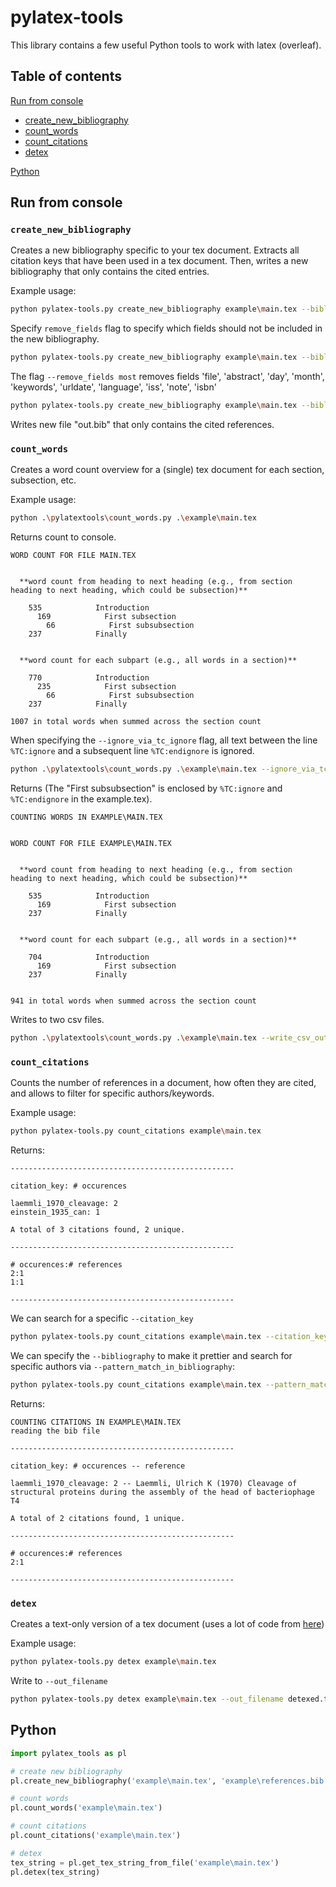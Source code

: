 # pylatex-tools

This library contains a few useful Python tools to work with latex (overleaf).

## Table of contents

[Run from console](#run_from_console)
 - [create_new_bibliography](#create_new_bibliography)
 - [count_words](#count_words)
 - [count_citations](#count_citations)
 - [detex](#detex)

[Python](#python)

## <a name="run_from_console"></a> Run from console

### <a name="create_new_bibliography"></a> `create_new_bibliography`

Creates a new bibliography specific to your tex document. Extracts all citation keys that have been used in a tex document. Then, writes a new bibliography that only contains the cited entries.

Example usage:

```bash
python pylatex-tools.py create_new_bibliography example\main.tex --bibliography example\references.bib --out_filename out.bib
```

Specify `remove_fields` flag to specify which fields should not be included in the new bibliography.
```bash
python pylatex-tools.py create_new_bibliography example\main.tex --bibliography example\references.bib --out_filename out.bib --remove_fields file abstract note
```

The flag `--remove_fields most` removes fields 'file', 'abstract', 'day', 'month', 'keywords', 'urldate', 'language', 'iss', 'note', 'isbn'
```bash
python pylatex-tools.py create_new_bibliography example\main.tex --bibliography example\references.bib --out_filename out.bib --remove_fields most
```

Writes new file "out.bib" that only contains the cited references.


### <a name="count_words"></a> `count_words`

Creates a word count overview for a (single) tex document for each section, subsection, etc.

Example usage:
```bash
python .\pylatextools\count_words.py .\example\main.tex
```

Returns count to console.
```
WORD COUNT FOR FILE MAIN.TEX


  **word count from heading to next heading (e.g., from section heading to next heading, which could be subsection)**

    535            Introduction
      169            First subsection
        66            First subsubsection
    237            Finally


  **word count for each subpart (e.g., all words in a section)**

    770            Introduction
      235            First subsection
        66            First subsubsection
    237            Finally

1007 in total words when summed across the section count
```

When specifying the `--ignore_via_tc_ignore` flag, all text between the line `%TC:ignore` and a subsequent line `%TC:endignore` is ignored.

```bash
python .\pylatextools\count_words.py .\example\main.tex --ignore_via_tc_ignore
```
Returns (The "First subsubsection" is enclosed by `%TC:ignore` and `%TC:endignore` in the example.tex).

```
COUNTING WORDS IN EXAMPLE\MAIN.TEX


WORD COUNT FOR FILE EXAMPLE\MAIN.TEX


  **word count from heading to next heading (e.g., from section heading to next heading, which could be subsection)**

    535            Introduction
      169            First subsection
    237            Finally


  **word count for each subpart (e.g., all words in a section)**

    704            Introduction
      169            First subsection
    237            Finally


941 in total words when summed across the section count
```

 Writes to two csv files.
 ```bash
python .\pylatextools\count_words.py .\example\main.tex --write_csv_output
```
 

### <a name="count_citations"></a> `count_citations`

Counts the number of references in a document, how often they are cited, and allows to filter for specific authors/keywords.

Example usage:
```bash
python pylatex-tools.py count_citations example\main.tex
```

Returns:
```
--------------------------------------------------

citation_key: # occurences

laemmli_1970_cleavage: 2
einstein_1935_can: 1

A total of 3 citations found, 2 unique.

--------------------------------------------------

# occurences:# references
2:1
1:1

--------------------------------------------------
```

We can search for a specific `--citation_key`

```bash
python pylatex-tools.py count_citations example\main.tex --citation_keys einstein_1935_can
```

We can specify the `--bibliography` to make it prettier and search for specific authors via `--pattern_match_in_bibliography`:
```bash
python pylatex-tools.py count_citations example\main.tex --pattern_match_in_bibliography proteins --bibliography example\references.bib
```

Returns:
```
COUNTING CITATIONS IN EXAMPLE\MAIN.TEX
reading the bib file

--------------------------------------------------

citation_key: # occurences -- reference

laemmli_1970_cleavage: 2 -- Laemmli, Ulrich K (1970) Cleavage of structural proteins during the assembly of the head of bacteriophage T4

A total of 2 citations found, 1 unique.

--------------------------------------------------

# occurences:# references
2:1

--------------------------------------------------
```

### <a name="detex"></a> `detex`

Creates a text-only version of a tex document (uses a lot of code from [here](http://www.gilles-bertrand.com/2012/11/a-simple-detex-function-in-python.html))

Example usage:
```bash
python pylatex-tools.py detex example\main.tex
```

Write to `--out_filename`
```bash
python pylatex-tools.py detex example\main.tex --out_filename detexed.txt
```


## <a name="python"></a> Python

```python
import pylatex_tools as pl

# create new bibliography
pl.create_new_bibliography('example\main.tex', 'example\references.bib')

# count words
pl.count_words('example\main.tex')

# count citations
pl.count_citations('example\main.tex')

# detex
tex_string = pl.get_tex_string_from_file('example\main.tex')
pl.detex(tex_string)
```

